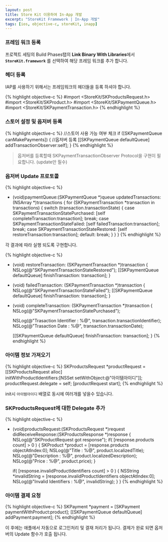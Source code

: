 ```yaml
---
layout: post
title: Store Kit 이용하여 In-App 개발
excerpt: "StoreKit Framework | In-App 개발"
tags: [ios, objective-c, storeKit, inapp]
---
```


### 프레임 워크 등록

프로젝트 세팅의 Build Phases탭의 **Link Binary With Libraries**에서 **`StoreKit.framework`** 를 선택하여 해당 프레임 워크를 추가 합니다.

### 헤더 등록

IAP를 사용하기 위해서는 프레임워크의 헤더들을 등록 하셔야 합니다.

{% highlight objective-c %}
#import <StoreKit/SKProductsRequest.h>
#import <StoreKit/SKProduct.h>
#import <StoreKit/SKPaymentQueue.h>
#import <StoreKit/SKPaymentTransaction.h>
{% endhighlight %}

### 스토어 설정 및 옵저버 등록

{% highlight objective-c %}
//스토어 사용 가능 여부 체크
if ([SKPaymentQueue canMakePayments]) {
  //옵저버 등록
  [[SKPaymentQueue defaultQueue] addTransactionObserver:self];
}
{% endhighlight %}

> 옵저버를 등록할때 SKPaymentTransactionObserver Protocol을 구현이 필요합니다. (update만 필수)  

### 옵저버 Update 프로토콜

{% highlight objective-c %}
- (void)paymentQueue:(SKPaymentQueue *)queue updatedTransactions:(NSArray *)transactions {
    for (SKPaymentTransaction *transaction in transactions)
    {
        switch (transaction.transactionState)
        {
            case SKPaymentTransactionStatePurchased:
                [self completeTransaction:transaction];
                break;
            case SKPaymentTransactionStateFailed:
                [self failedTransaction:transaction];
                break;
            case SKPaymentTransactionStateRestored:
                [self restoreTransaction:transaction];
            default:
                break;
        }
    }
}
{% endhighlight %}

각 결과에 따라 실행 되도록 구현합니다.

{% highlight objective-c %}
- (void) restoreTransaction: (SKPaymentTransaction *)transaction
{
  NSLog(@"SKPaymentTransactionStateRestored");
  [[SKPaymentQueue defaultQueue] finishTransaction: transaction];
}
- (void) failedTransaction: (SKPaymentTransaction *)transaction
{
  NSLog(@"SKPaymentTransactionStateFailed");
  [[SKPaymentQueue defaultQueue] finishTransaction: transaction];
}
- (void) completeTransaction: (SKPaymentTransaction *)transaction
{
  NSLog(@"SKPaymentTransactionStatePurchased");

  NSLog(@"Trasaction Identifier : %@", transaction.transactionIdentifier);
  NSLog(@"Trasaction Date : %@", transaction.transactionDate);

  [[SKPaymentQueue defaultQueue] finishTransaction: transaction];
}
{% endhighlight %}

### 아이템 정보 가져오기
{% highlight objective-c %}
SKProductsRequest *productRequest = [[SKProductsRequest alloc]  
                        initWithProductIdentifiers:[NSSet setWithObject:@"아이템아이디"]];
productRequest.delegate = self;
[productRequest start];
{% endhighlight %}

init시 `아이템아이디` 배열로 동시에 여러개를 넣을수 있습니다.

### SKProductsRequest에 대한 Delegate 추가  

{% highlight objective-c %}
- (void)productsRequest:(SKProductsRequest *)request didReceiveResponse:(SKProductsResponse *)response {
    NSLog(@"SKProductRequest got response");
    if( [response.products count] > 0 ) {
      SKProduct *product = [response.products objectAtIndex:0];
      NSLog(@"Title : %@", product.localizedTitle);
      NSLog(@"Description : %@", product.localizedDescription);
      NSLog(@"Price : %@", product.price);
    }   

    if( [response.invalidProductIdentifiers count] > 0 ) {
      NSString *invalidString = [response.invalidProductIdentifiers objectAtIndex:0];
      NSLog(@"Invalid Identifiers : %@", invalidString);
    }
}
{% endhighlight %}

### 아이템 결제 요청

{% highlight objective-c %}
SKPayment *payment = [SKPayment paymentWithProduct:product];
[[SKPaymentQueue defaultQueue] addPayment:payment];
{% endhighlight %}

이 후에는 애플에서 자동으로 로그인처리 및 결재 처리가 됩니다. 결제가 완료 되면 옵저버의 Update 함수가 호출 됩니다.
